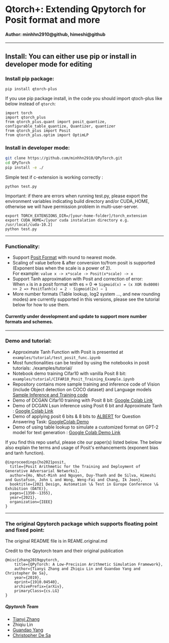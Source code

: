 # Qtorch+: Extending Qpytorch for Posit format and more
#### Author: minhhn2910@github, himeshi@github
---
## Install: You can either use pip or install in developer mode for editing
### Install pip package: 

```
pip install qtorch-plus
```
If you use pip package install, in the code you should import qtoch-plus like below instead of `qtorch`: 

```
import torch 
import qtorch_plus 
from qtorch_plus.quant import posit_quantize, configurable_table_quantize, Quantizer, quantizer
from qtorch_plus import Posit
from qtorch_plus.optim import OptimLP
```

### Install in developer mode: 
```bash
git clone https://github.com/minhhn2910/QPyTorch.git
cd QPyTorch
pip install -e ./
```
Simple test if c-extension is working correctly : 
```
python test.py
```
Important: if there are errors when running test.py, please export the environment variables indicating build directory and/or CUDA_HOME, otherwise we will have permission problem in multi-user-server.
```
export TORCH_EXTENSIONS_DIR=/[your-home-folder]/torch_extension
export CUDA_HOME=/[your cuda instalation directory e.g. /usr/local/cuda-10.2] 
python test.py
```
---
### Functionality: 
* Support [Posit Format](https://posithub.org/) with round to nearest mode. 
* Scaling of value before & after conversion to/from posit is supported (Exponent bias when the scale is a  power of 2).   
For example: `value x -> x*scale -> Posit(x*scale) -> x`
* Support Tanh approximation with Posit and correction of error:  
When `x` is in a posit format with es = 0 => `Sigmoid(x) = (x XOR 0x8000) >> 2 => PositTanh(x) = 2 · Sigmoid(2x) − 1 `
* More number formats (Table lookup, log2 system ...,  and new rounding modes) are currently supported in this versions, please see the tutorial below for how to use them.
#### Currently under development and update to support more number formats and schemes.
---
### Demo and tutorial: 
* Approximate Tanh Function with Posit is presented at `examples/tutorial/test_posit_func.ipynb`
* Most functionalities can be tested by using the notebooks in posit tutorials: ./examples/tutorial/
* Notebook demo training Cifar10 with vanilla Posit 8 bit: `examples/tutorial/CIFAR10_Posit_Training_Example.ipynb`
* Repository contains more sample training and inference code of Vision (include Object detection on COCO dataset) and Language models [Sample Inference and Training code](https://github.com/minhhn2910/conga2022)
* Demo of DCGAN Cifar10 training with Posit 8 bit: [Google Colab Link](https://colab.research.google.com/drive/10kquzBx5tY8B5LYaxHab3HnR2lBwhwSl?usp=sharing)
* Demo of DCGAN Lsun inference using Posit 6 bit and Approximate Tanh : [Google Colab Link](https://colab.research.google.com/drive/1jNjpRTXffF1cLhV22Zzhd7LdgaZ8K_aP?usp=sharing)
* Demo of applying posit 6 bits & 8 bits to [ALBERT](https://huggingface.co/ktrapeznikov/albert-xlarge-v2-squad-v2) for Question Answering Task: [GoogleColab Demo](https://colab.research.google.com/drive/1t2bsoQb4oI-Lind_ORzroyv8X2H78cdn?usp=sharing)  
* Demo of using table lookup to simulate a customized format on GPT-2 model for text generation : [Google Colab Demo Link](https://colab.research.google.com/drive/1bpuqhfAxcvStS-K7IDyhdhjZPP9-lZ94?usp=sharing)

If you find this repo useful, please cite our paper(s) listed below. The below also explain the terms and usage of Posit's enhancements (exponent bias and tanh function).
```
@inproceedings{ho2021posit,
  title={Posit Arithmetic for the Training and Deployment of Generative Adversarial Networks},
  author={Ho, Nhut-Minh and Nguyen, Duy-Thanh and De Silva, Himeshi and Gustafson, John L and Wong, Weng-Fai and Chang, Ik Joon},
  booktitle={2021 Design, Automation \& Test in Europe Conference \& Exhibition (DATE)},
  pages={1350--1355},
  year={2021},
  organization={IEEE}
}

```

---------------------------------
### The original Qpytorch package which supports floating point and fixed point:

The original README file is in REAME.original.md

Credit to the Qpytorch team and their original publication 

```
@misc{zhang2019qpytorch,
    title={QPyTorch: A Low-Precision Arithmetic Simulation Framework},
    author={Tianyi Zhang and Zhiqiu Lin and Guandao Yang and Christopher De Sa},
    year={2019},
    eprint={1910.04540},
    archivePrefix={arXiv},
    primaryClass={cs.LG}
}
```

##### Qpytorch Team
* [Tianyi Zhang](https://scholar.google.com/citations?user=OI0HSa0AAAAJ&hl=en)
* Zhiqiu Lin
* [Guandao Yang](http://www.guandaoyang.com/)
* [Christopher De Sa](http://www.cs.cornell.edu/~cdesa/)
